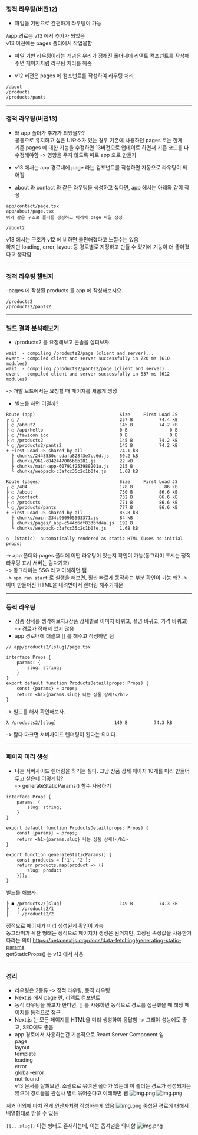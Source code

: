 ### 정적 라우팅(버전12)
- 파일을 기반으로 간편하게 라우팅이 가능

/app 경로는 v13 에서 추가가 되었음   
v13 이전에는 pages 폴더에서 작업을함

- 파일 기반 라우팅이라는 개념은 우리가 정해진 폴더내에 리액트 컴포넌트를 작성해주면 페이지처럼 라우팅 처리를 해줌

- v12 버전은 pages 에 컴포넌트를 작성하여 라우팅 처리
```
/about
/products
/products/pants
```

---

### 정적 라우팅(버전13)
- 왜 app 폴더가 추가가 되었을까?   
공통으로 유지하고 싶은 UI요소가 있는 경우 기존에 사용하던 pages 로는 한계   
기존 pages 에 대한 기능을 수정하면 13버전으로 업데이트 하면서 기존 코드를 다 수정해야함 -> 영향을 주지 않도록 따로 app 으로 만들자

- v13 에서는 app 경로내에 page 라는 컴포넌트를 작성하면 자동으로 라우팅이 되어짐
- about 과 contact 와 같은 라우팅을 생성하고 싶다면, app 에서는 아래와 같이 작성
```
app/contact/page.tsx
app/about/page.tsx
위와 같은 구조로 폴더를 생성하고 아래에 page 파일 생성

/about2
```

v13 에서는 구조가 v12 에 비하면 불편해졌다고 느낄수는 있음   
하지만 loading, error, layout 등 경로별로 지정하고 만들 수 있기에 기능이 더 좋아졌다고 생각함

---

### 정적 라우팅 챌린지
-pages 에 작성된 products 를 app 에 작성해보시오.
```
/products2
/products2/pants2
```

---

### 빌드 결과 분석해보기

- /products2 를 요청해보고 콘솔을 살펴보자.   
```
wait  - compiling /products2/page (client and server)...
event - compiled client and server successfully in 720 ms (610 modules)
wait  - compiling /products2/pants2/page (client and server)...
event - compiled client and server successfully in 837 ms (612 modules)
```
-> 개발 모드에서는 요청할 때 페이지를 새롭게 생성

- 빌드를 하면 어떨까?

```
Route (app)                                Size     First Load JS
┌ ○ /                                      257 B          74.4 kB
├ ○ /about2                                145 B          74.2 kB
├ ○ /api/hello                             0 B                0 B
├ ○ /favicon.ico                           0 B                0 B
├ ○ /products2                             145 B          74.2 kB
└ ○ /products2/pants2                      145 B          74.2 kB
+ First Load JS shared by all              74.1 kB               
  ├ chunks/2443530c-cdafa828f3e7cc6d.js    50.2 kB               
  ├ chunks/961-c842447005b6b281.js         22 kB                 
  ├ chunks/main-app-60791f253988201a.js    215 B                 
  └ chunks/webpack-c3afcc35c2c1b0fe.js     1.68 kB               

Route (pages)                              Size     First Load JS
┌ ○ /404                                   178 B            86 kB
├ ○ /about                                 730 B          86.6 kB
├ ○ /contact                               732 B          86.6 kB
├ ○ /products                              771 B          86.6 kB
└ ○ /products/pants                        777 B          86.6 kB
+ First Load JS shared by all              85.8 kB
  ├ chunks/main-234c960905503371.js        84 kB
  ├ chunks/pages/_app-c544d6df833bfd4a.js  192 B
  └ chunks/webpack-c3afcc35c2c1b0fe.js     1.68 kB

○  (Static)  automatically rendered as static HTML (uses no initial props)
```
-> app 폴더와 pages 폴더에 어떤 라우팅이 있는지 확인이 가능(동그라미 표시는 정적 라우팅 표시 서버는 람다기호)   
-> 동그라미는 SSG 라고 이해하면 됌   
-> `npm run start`  로 실행을 해보면, 훨씬 빠르게 동작하는 부분 확인이 가능 왜? -> 이미 만들어진 HTML을 내려받아서 렌더링 해주기때문

---
### 동적 라우팅

- 상품 상세를 생각해보자.(상품 상세별로 이미지 바뀌고, 설명 바뀌고, 가격 바뀌고) -> 경로가 정해져 있지 않음
- app 경로내에 대괄호 [] 를 해주고 작성하면 됨
```
// app/products2/[slug]/page.tsx

interface Props {
    params: {
        slug: string;
    }
}
export default function ProductsDetail(props: Props) {
    const {params} = props;
    return <h1>{params.slug} 나는 상품 상세!</h1>
}
```
-> 빌드를 해서 확인해보자.   

```
λ /products2/[slug]                      149 B          74.3 kB
```
-> 람다 마크면 서버사이드 렌더링이 된다는 의미다.

---
### 페이지 미리 생성
- 나는 서버사이드 렌더링을 하기는 싫다. 그냥 상품 상세 페이지 10개를 미리 만들어 두고 싶은데 어떻게함?   
-> generateStaticParams() 함수 사용하기
```
interface Props {
    params: {
        slug: string;
    }
}

export default function ProductsDetail(props: Props) {
    const {params} = props;
    return <h1>{params.slug} 나는 상품 상세!</h1>
}

export function generateStaticParams() {
    const products = ['1', '2'];
    return products.map(product => ({
        slug: product
    }));
}
```
빌드를 해보자.
```
├ ● /products2/[slug]                      149 B          74.3 kB
├   ├ /products2/1                                               
├   └ /products2/2                                               
```
정적으로 페이지가 미리 생성된게 확인이 가능   
동그라미가 꽉찬 형태는 정적으로 페이지가 생성은 된거지만, 고정된 속성값을 사용한거다라는 의미
https://beta.nextjs.org/docs/data-fetching/generating-static-params   
getStaticProps() 는 v12 에서 사용

---
### 정리

- 라우팅은 2종류 -> 정적 라우팅, 동적 라우팅
- Next.js 에서 page 란, 리액트 컴포넌트
- 동적 라우팅을 하고자 한다면, [] 를 사용하면 동적으로 경로를 접근했을 때 해당 페이지를 동적으로 접근
- Next.js 는 모든 페이지를 HTML을 미리 생성하여 응답함 -> 그래야 성능에도 좋고, SEO에도 좋음
- app 경로에서 사용하는건 기본적으로 React Server Component 임   
page   
layout   
template   
loading   
error   
global-error   
not-found   
v13 문서를 살펴보면, 소괄호로 묶여진 폴더가 있는데 이 폴더는 경로가 생성되지는 않으며 경로들을 관심사 별로 묶어준다고 이해하면 됌 
![img.png](imgs/img.png)
![img.png](imgs/img2.png)

저거 이외에 마치 전개 연산자처럼 작성하는게 있음
![img.png](imgs/img3.png)
중첩된 경로에 대해서 배열형태로 받을 수 있음

`[[...slug]]` 이런 형태도 존재하는데, 이는 옵셔널을 의미함
![img.png](imgs/img4.png)